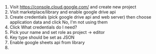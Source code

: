 1. Visit https://console.cloud.google.com/ and create new project
2. Visit marketplace/library and enable google drive api
3. Create credentials (pick google drive api and web server) 
   then choose application data and click No, I'm not using them
4. Click What credentials do I need?
5. Pick your name and set role as project -> editor
6. Key type should be set as JSON
7. Enable google sheets api from library 
8. 